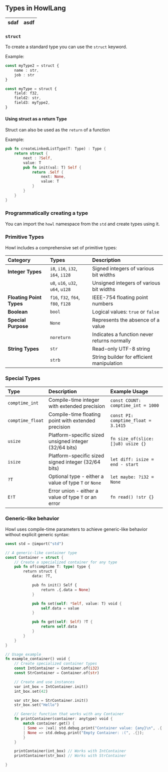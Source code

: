 ## Types in HowlLang

| sdaf | asdf |
| :--- | :--- |

### `struct`

To create a standard type you can use the `struct` keyword.

Example:

```ts
const myType2 = struct {
    name : str,
    job : str
}

const myType = struct {
    field: f32,
    field2: str,
    field3: myType2,
}
```

#### Using struct as a return Type

Struct can also be used as the `return` of a function

Example:

```rust
pub fn createLinkedListType(T: Type) : Type {
    return struct {
        next : ?Self,
        value: T
        pub fn init(val: T) Self {
            return .Self {
                next: None,
                value: T
            }
        }
    }
}
```

### Programmatically creating a type

You can import the `howl` namespace from the `std` and create types using it.

### Primitive Types

Howl includes a comprehensive set of primitive types:

| Category                 | Types                              | Description                                 |
| :----------------------- | :--------------------------------- | :------------------------------------------ |
| **Integer Types**        | `i8`, `i16`, `i32`, `i64`, `i128`  | Signed integers of various bit widths       |
|                          | `u8`, `u16`, `u32`, `u64`, `u128`  | Unsigned integers of various bit widths     |
| **Floating Point Types** | `f16`, `f32`, `f64`, `f80`, `f128` | IEEE-754 floating point numbers             |
| **Boolean**              | `bool`                             | Logical values: `true` or `false`           |
| **Special Purpose**      | `None`                             | Represents the absence of a value           |
|                          | `noreturn`                         | Indicates a function never returns normally |
| **String Types**         | `str`                              | Read-only UTF-8 string                      |
|                          | `strb`                             | String builder for efficient manipulation   |

### Special Types

| Type             | Description                                           | Example Usage                       |
| :--------------- | :---------------------------------------------------- | :---------------------------------- |
| `comptime_int`   | Compile-time integer with extended precision          | `const COUNT: comptime_int = 1000`  |
| `comptime_float` | Compile-time floating point with extended precision   | `const PI: comptime_float = 3.1415` |
| `usize`          | Platform-specific sized unsigned integer (32/64 bits) | `fn size_of(slice: []u8) usize {}`  |
| `isize`          | Platform-specific sized signed integer (32/64 bits)   | `let diff: isize = end - start`     |
| `?T`             | Optional type - either a value of type `T` or `None`  | `let maybe: ?i32 = None`            |
| `E!T`            | Error union - either a value of type `T` or an error  | `fn read() !str {}`                 |

### Generic-like behavior

Howl uses compile-time parameters to achieve generic-like behavior without explicit generic syntax:

```rust
const std = @import("std")

// A generic-like container type
const Container = struct {
    // Create a specialized container for any type
    pub fn of(comptime T: type) type {
        return struct {
            data: ?T,

            pub fn init() Self {
                return .{.data = None}
            }

            pub fn set(self: *Self, value: T) void {
                self.data = value
            }

            pub fn get(self: Self) ?T {
                return self.data
            }
        }
    }
}

// Usage example
fn example_container() void {
    // Create specialized container types
    const IntContainer = Container.of(i32)
    const StrContainer = Container.of(str)

    // Create and use instances
    var int_box = IntContainer.init()
    int_box.set(42)

    var str_box = StrContainer.init()
    str_box.set("Hello")

    // Generic function that works with any Container
    fn printContainer(container: anytype) void {
        match container.get() {
        | Some => |val| std.debug.print("Container value: {any}\n", .{ val }) // works because print can infer the type of val
        | None => std.debug.print("Empty Container: :(", .{});
        }
    }

    printContainer(int_box) // Works with IntContainer
    printContainer(str_box) // Works with StrContainer

}
```
